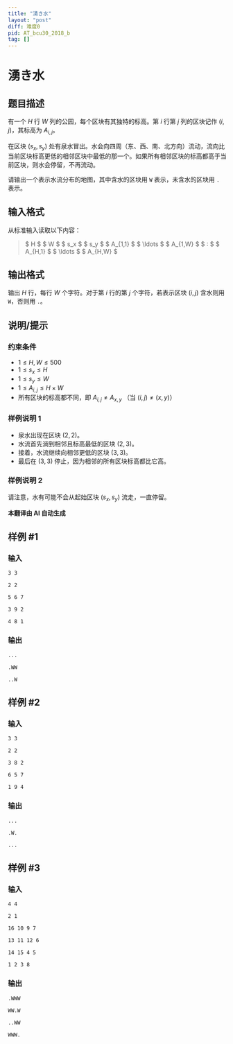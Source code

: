 ```yaml
---
title: "湧き水"
layout: "post"
diff: 难度0
pid: AT_bcu30_2018_b
tag: []
---
```


# 湧き水

## 题目描述

有一个 $H$ 行 $W$ 列的公园，每个区块有其独特的标高。第 $i$ 行第 $j$ 列的区块记作 $(i, j)$，其标高为 $A_{i,j}$。

在区块 $(s_x, s_y)$ 处有泉水冒出。水会向四周（东、西、南、北方向）流动，流向比当前区块标高更低的相邻区块中最低的那一个。如果所有相邻区块的标高都高于当前区块，则水会停留，不再流动。

请输出一个表示水流分布的地图，其中含水的区块用 `W` 表示，未含水的区块用 `.` 表示。

## 输入格式

从标准输入读取以下内容：

> $ H $ $ W $ $ s_x $ $ s_y $ $ A_{1,1} $ $ \ldots $ $ A_{1,W} $ $ : $ $ A_{H,1} $ $ \ldots $ $ A_{H,W} $

## 输出格式

输出 $H$ 行，每行 $W$ 个字符。对于第 $i$ 行的第 $j$ 个字符，若表示区块 $(i, j)$ 含水则用 `W`，否则用 `.`。

## 说明/提示

### 约束条件

- $1 \leq H, W \leq 500$
- $1 \leq s_x \leq H$
- $1 \leq s_y \leq W$
- $1 \leq A_{i,j} \leq H \times W$
- 所有区块的标高都不同，即 $A_{i,j} \neq A_{x,y}$ （当 $(i,j) \neq (x,y)$）

### 样例说明 1

- 泉水出现在区块 $(2, 2)$。
- 水流首先淌到相邻且标高最低的区块 $(2, 3)$。
- 接着，水流继续向相邻更低的区块 $(3, 3)$。
- 最后在 $(3, 3)$ 停止，因为相邻的所有区块标高都比它高。

### 样例说明 2

请注意，水有可能不会从起始区块 $(s_x, s_y)$ 流走，一直停留。

 **本翻译由 AI 自动生成**

## 样例 #1

### 输入

```
3 3
2 2
5 6 7
3 9 2
4 8 1
```

### 输出

```
...
.WW
..W
```

## 样例 #2

### 输入

```
3 3
2 2
3 8 2
6 5 7
1 9 4
```

### 输出

```
...
.W.
...
```

## 样例 #3

### 输入

```
4 4
2 1
16 10 9 7
13 11 12 6
14 15 4 5
1 2 3 8
```

### 输出

```
.WWW
WW.W
..WW
WWW.
```

